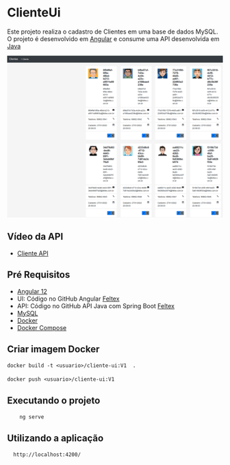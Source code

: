 # ClienteUi

  Este projeto realiza o cadastro de Clientes em uma base de dados MySQL. O projeto é desenvolvido em [Angular](https://github.com/feltex/cliente-ui)
e consume uma API desenvolvida em [Java](https://github.com/feltex/cliente-api)


  ![CadastroDeClientes](CadastroClientes.png)
  
  
  
## Vídeo da API


 - [Cliente API](https://github.com/feltex/cliente-api)


## Pré Requisitos

 - [Angular 12](https://www.youtube.com/playlist?list=PLoBE72jMC_aL2-KIxOjBNxnoaDcvjGyhd)
 - UI: Código no GitHub Angular [Feltex](https://github.com/feltex/cliente-ui)
 - API: Código no GitHub API Java com Spring Boot [Feltex](https://github.com/feltex/cliente-api)
 - [MySQL](https://www.mysql.com/)
 - [Docker](https://www.docker.com/) 
 - [Docker Compose](https://docs.docker.com/compose/install/)  


## Criar imagem Docker

    docker build -t <usuario>/cliente-ui:V1  .

    docker push <usuario>/cliente-ui:V1


## Executando o projeto

```
    ng serve 
```

## Utilizando a aplicação

```
  http://localhost:4200/  
``` 

